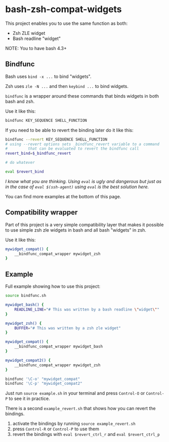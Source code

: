 # bash-zsh-compat-widgets

This project enables you to use the same function as both:

- Zsh ZLE widget
- Bash readline "widget"

NOTE: You to have bash 4.3+

## Bindfunc

Bash uses `bind -x ...` to bind "widgets".

Zsh uses `zle -N ...` and then `keybind ...` to bind widgets.

`bindfunc` is a wrapper around these commands that binds widgets in both bash and zsh.

Use it like this:

```sh
bindfunc KEY_SEQUENCE SHELL_FUNCTION
```

If you need to be able to revert the binding later do it like this:

```sh
bindfunc --revert KEY_SEQUENCE SHELL_FUNCTION
# using --revert options sets _bindfunc_revert variable to a command
#         that can be evaluated to revert the bindfunc call
revert_bind=$_bindfunc_revert

# do whatever

eval $revert_bind
```

*I know what you are thinking. Using `eval` is ugly and dangerous but just as in the case of `eval $(ssh-agent)` using `eval` is the best solution here.*

You can find more examples at the bottom of this page.

## Compatibility wrapper

Part of this project is a very simple compatibility layer that makes it possible to use simple zsh zle widgets in bash and all bash "widgets" in zsh.

Use it like this:

```sh
mywidget_compat() {
    __bindfunc_compat_wrapper mywidget_zsh
}
```

## Example

Full example showing how to use this project:

```sh
source bindfunc.sh

mywidget_bash() {
    READLINE_LINE="# This was written by a bash readline \"widget\""
}

mywidget_zsh() {
    BUFFER="# This was written by a zsh zle widget"
}

mywidget_compat() {
    __bindfunc_compat_wrapper mywidget_bash
}

mywidget_compat2() {
    __bindfunc_compat_wrapper mywidget_zsh
}

bindfunc '\C-o' "mywidget_compat"  
bindfunc '\C-p' "mywidget_compat2"  
```

Just run `source example.sh` in your terminal and press `Control-O` or `Control-P` to see it in practice.

There is a second `example_revert.sh` that shows how you can revert the bindings.

1) activate the bindings by running `source example_revert.sh`
1) press `Control-R` or `Control-P` to use them
1) revert the bindings with `eval $revert_ctrl_r` and `eval $revert_ctrl_p`
